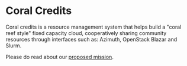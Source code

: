 # Coral Credits

Coral credits is a resource management system that helps build a "coral reef style" fixed capacity cloud, cooperatively sharing community resources through interfaces such as: Azimuth, OpenStack Blazar and Slurm.

Please do read about our [proposed mission](/mission).

